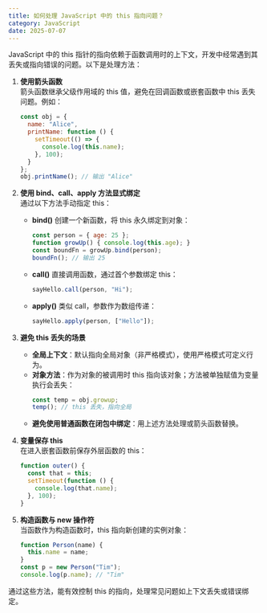 ```yaml
---
title: 如何处理 JavaScript 中的 this 指向问题？
category: JavaScript
date: 2025-07-07
---
```

JavaScript 中的 this 指针的指向依赖于函数调用时的上下文，开发中经常遇到其丢失或指向错误的问题。以下是处理方法：

1.  **使用箭头函数**  
    箭头函数继承父级作用域的 this 值，避免在回调函数或嵌套函数中 this 丢失问题。例如：
    ```javascript
    const obj = {
      name: "Alice",
      printName: function () {
        setTimeout(() => {
          console.log(this.name); 
        }, 100);
      }
    };
    obj.printName(); // 输出 "Alice"
    ```

2.  **使用 bind、call、apply 方法显式绑定**  
    通过以下方法手动指定 this：
    - **bind()** 创建一个新函数，将 this 永久绑定到对象：
      ```javascript
      const person = { age: 25 };
      function growUp() { console.log(this.age); }
      const boundFn = growUp.bind(person);
      boundFn(); // 输出 25
      ```
    - **call()** 直接调用函数，通过首个参数绑定 this：
      ```javascript
      sayHello.call(person, "Hi"); 
      ```
    - **apply()** 类似 call，参数作为数组传递：
      ```javascript
      sayHello.apply(person, ["Hello"]);
      ```

3.  **避免 this 丢失的场景**  
    - **全局上下文**：默认指向全局对象（非严格模式），使用严格模式可定义行为。
    - **对象方法**：作为对象的被调用时 this 指向该对象；方法被单独赋值为变量执行会丢失：
      ```javascript
      const temp = obj.growup; 
      temp(); // this 丢失，指向全局
      ```
    - **避免使用普通函数在闭包中绑定**：用上述方法处理或箭头函数替换。

4.  **变量保存 this**  
    在进入嵌套函数前保存外层函数的 this：
    ```javascript
    function outer() {
      const that = this;
      setTimeout(function () {
        console.log(that.name);
      }, 100);
    }
    ```

5.  **构造函数与 new 操作符**  
    当函数作为构造函数时，this 指向新创建的实例对象：
    ```javascript
    function Person(name) {
      this.name = name;
    }
    const p = new Person("Tim"); 
    console.log(p.name); // "Tim"
    ```

通过这些方法，能有效控制 this 的指向，处理常见问题如上下文丢失或错误绑定。
